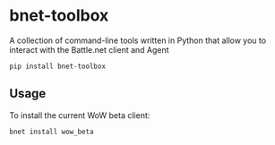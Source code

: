 # bnet-toolbox
A collection of command-line tools written in Python that allow you to interact with the Battle.net client and Agent

```
pip install bnet-toolbox
```

## Usage
To install the current WoW beta client:
```
bnet install wow_beta
```